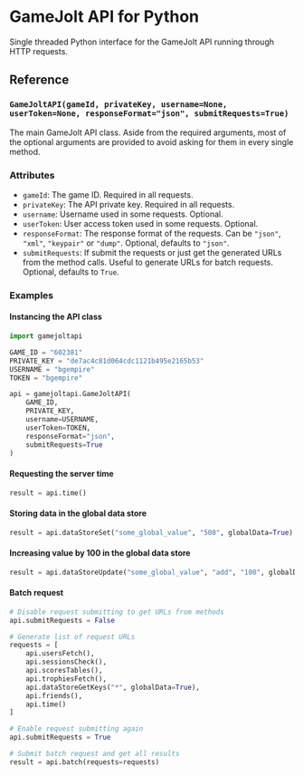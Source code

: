 # GameJolt API for Python

Single threaded Python interface for the GameJolt API running through HTTP requests.

## Reference

### `GameJoltAPI(gameId, privateKey, username=None, userToken=None, responseFormat="json", submitRequests=True)`

The main GameJolt API class. Aside from the required arguments, most of the optional arguments are provided to avoid asking for them in every single method.

### Attributes

- `gameId`: The game ID. Required in all requests.
- `privateKey`: The API private key. Required in all requests.
- `username`: Username used in some requests. Optional.
- `userToken`: User access token used in some requests. Optional.
- `responseFormat`: The response format of the requests. Can be `"json"`, `"xml"`, `"keypair"` or `"dump"`. Optional, defaults to `"json"`.
- `submitRequests`: If submit the requests or just get the generated URLs from the method calls. Useful to generate URLs for batch requests. Optional, defaults to `True`.

### Examples

#### Instancing the API class

```python
import gamejoltapi

GAME_ID = "602381"
PRIVATE_KEY = "de7ac4c81d064cdc1121b495e2165b53"
USERNAME = "bgempire"
TOKEN = "bgempire"

api = gamejoltapi.GameJoltAPI(
    GAME_ID, 
    PRIVATE_KEY, 
    username=USERNAME, 
    userToken=TOKEN,
    responseFormat="json",
    submitRequests=True
)
```

#### Requesting the server time

```python
result = api.time()
```

#### Storing data in the global data store

```python
result = api.dataStoreSet("some_global_value", "500", globalData=True)
```

#### Increasing value by 100 in the global data store

```python
result = api.dataStoreUpdate("some_global_value", "add", "100", globalData=True)
```

#### Batch request

```python
# Disable request submitting to get URLs from methods
api.submitRequests = False

# Generate list of request URLs
requests = [
    api.usersFetch(),
    api.sessionsCheck(),
    api.scoresTables(),
    api.trophiesFetch(),
    api.dataStoreGetKeys("*", globalData=True),
    api.friends(),
    api.time()
]

# Enable request submitting again
api.submitRequests = True

# Submit batch request and get all results
result = api.batch(requests=requests)
```
